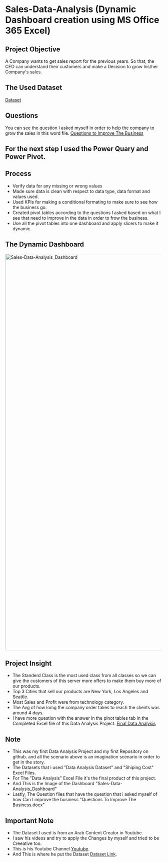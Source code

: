# Sales-Data-Analysis (Dynamic Dashboard creation using MS Office 365 Excel)
## Project Objective
A Company wants to get sales report for the previous years. So that, the CEO can understand their customers and make a Decision to grow his/her Company's sales.

## The Used Dataset
<a href="https://github.com/Eng-AhmedAshraf/First-Data-Analysis-Project/blob/main/Data%20Analysis%20Dataset.xlsx">Dataset</a>

## Questions
You can see the question I asked myself in order to help the company to grow the sales in this word file.
<a href="https://github.com/Eng-AhmedAshraf/First-Data-Analysis-Project/blob/main/Questions%20To%20Improve%20The%20Business.docx">Questions to Improve The Business</a>

## For the next step I used the Power Quary and Power Pivot.
## Process
- Verify data for any missing or wrong values
- Made sure data is clean with respect to data type, data format and values used.
- Used KPIs for making a conditional formating to make sure to see how the business go.
- Created pivot tables according to the questions I asked based on what I see that need to improve in the data in order to frow the business.
- Use all the pivot tables into one dashboard and apply slicers to make it dynamic.

## The Dynamic Dashboard
<img width="1262" alt="Sales-Data-Analysis_Dashboard" src="https://github.com/user-attachments/assets/0087f996-0357-41c5-ac4a-a1ca3e5d5608"/>

## Project Insight
- The Standerd Class is the most used class from all classes so we can give the customers of this server more offers to make them buy more of our products.
- Top 3 Cities that sell our products are New York, Los Angeles and Seattle.
- Most Sales and Profit were from technology category.
- The Avg of how lomg the company order takes to reach the clients was around 4 days.
- I have more question with the answer in the pinot tables tab in the Completed Excel file of this Data Analysis Project. <a href="https://github.com/Eng-AhmedAshraf/First-Data-Analysis-Project/blob/main/Data%20Analysis.xlsx">Final Data Analysis</a>

## Note
- This was my first Data Analysis Project and my first Repository on github. and all the scenario above is an imagination scenario in order to get in the story.
- The Datasets that i used "Data Analysis Dataset" and "Shiping Cost" Excel Files.
- For The "Data Analysis" Excel File it's the final product of this project.
- And This is the Image of the Dashboard "Sales-Data-Analysis_Dashboard"
- Lastly, The Question files that have the question that i asked myself of how Can I improve the business "Questions To Improve The Business.docx"

## Important Note
- The Dataset I used is from an Arab Content Creator in Youtube.
- I saw his videos and try to apply the Changes by myself and tried to be Creeative too.
- This is his Youtube Channel <a href="https://www.youtube.com/@mohamedalassaal">Youtube</a>.
- And This is where he put the Dataset <a href="https://www.assaal.com/file-share/213ae704-fa2a-44fe-af23-f6f5f67e2b1c">Dataset Link</a>.
